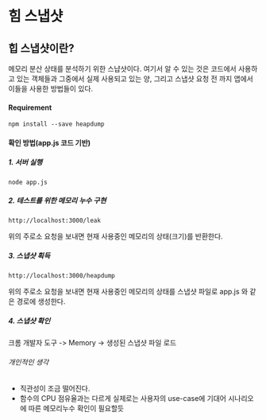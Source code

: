 힘 스냅샷
=============

## 힙 스냅샷이란?
메모리 분산 상태를 분석하기 위한 스냡샷이다. 여기서 알 수 있는 것은 코드에서 사용하고 있는 객체들과
그중에서 실제 사용되고 있는 양, 그리고 스냅샷 요청 전 까지 앱에서 이들을 사용한 방법들이 있다.

#### Requirement
```
npm install --save heapdump
```

#### 확인 방법(app.js 코드 기반)

##### 1. 서버 실행
```
node app.js
```

##### 2. 테스트를 위한 메모리 누수 구현
```
http://localhost:3000/leak
```
위의 주로소 요청을 보내면 현재 사용중인 메모리의 상태(크기)를 반환한다.

##### 3. 스냅샷 획득
```
http://localhost:3000/heapdump
```
위의 주로소 요청을 보내면 현재 사용중인 메모리의 상태를 스냅샷 파일로 app.js 와 같은 경로에 생성한다.

##### 4. 스냅샷 확인
크롬 개발자 도구 -> Memory -> 생성된 스냅샷 파일 로드

###### 개인적인 생각
- 직관성이 조금 떨어진다.
- 함수의 CPU 점유율과는 다르게 실제로는 사용자의 use-case에 기대어 시나리오에 따른 메모리누수 확인이 필요할듯